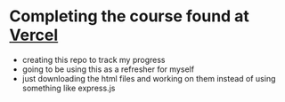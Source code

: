 # Completing the course found at [Vercel](https://nextjs.org/learn/react-foundations/getting-started-with-react)


- creating this repo to track my progress
- going to be using this as a refresher for myself
- just downloading the html files and working on them instead of using something like express.js